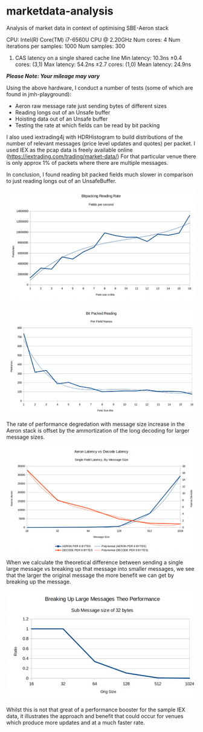 # marketdata-analysis
Analysis of market data in context of optimising SBE-Aeron stack

CPU: Intel(R) Core(TM) i7-6560U CPU @ 2.20GHz
Num cores: 4
Num iterations per samples: 1000
Num samples: 300

1) CAS latency on a single shared cache line
    Min  latency: 10.3ns ±0.4 cores: (3,1)
    Max  latency: 54.2ns ±2.7 cores: (1,0)
    Mean latency: 24.9ns
    
    
_**Please Note: Your mileage may vary**_
    
Using the above hardware, I conduct a number of tests (some of which are found in jmh-playground):

* Aeron raw message rate just sending bytes of different sizes
* Reading longs out of an Unsafe buffer
* Hoisting data out of an Unsafe buffer
* Testing the rate at which fields can be read by bit packing

I also used iextrading4j with HDRHistogram to build distributions of the 
number of relevant messages (price level updates and quotes) per packet. I used IEX as 
the pcap data is freely available online (https://iextrading.com/trading/market-data/)
For that particular venue there is only approx 1% of packets where there are multiple messages. 

In conclusion, I found reading bit packed fields much slower in comparison to just reading longs 
out of an UnsafeBuffer. 


![](bitpackFieldsPerSec.png) 

![](bitpackReading.png) 

The rate of performance degredation with message size increase in
the Aeron stack is offset by the ammortization of the long decoding for larger message sizes.


![](aeronVsDecode.png) 


When we calculate the theoretical difference between sending a single large
message vs breaking up that message into smaller messages, we see that the larger
the original message the more benefit we can get by breaking up the message.


![](breakingUpMessages.png) 


Whilst this is not that great of a performance booster for the sample IEX data,
it illustrates the approach and benefit that could occur for venues which produce
more updates and at a much faster rate.




